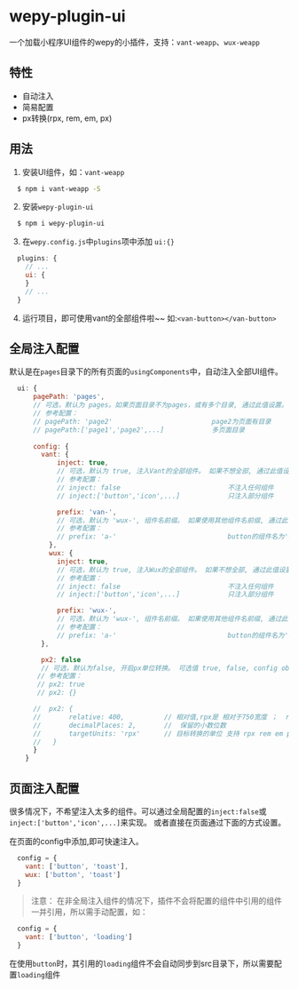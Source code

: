 # wepy-plugin-ui
一个加载小程序UI组件的wepy的小插件，支持：`vant-weapp`、`wux-weapp`

## 特性
* 自动注入
* 简易配置
* px转换(rpx, rem, em, px)

## 用法
1. 安装UI组件，如：`vant-weapp`
```bash
  $ npm i vant-weapp -S
```
2. 安装`wepy-plugin-ui`
```bash
  $ npm i wepy-plugin-ui
```
3. 在`wepy.config.js`中`plugins`项中添加 `ui:{}`
```javascript
  plugins: {
    // ...
    ui: {
    }
    // ...
  }
```
4. 运行项目，即可使用vant的全部组件啦~~   如:`<van-button></van-button>`

## 全局注入配置

默认是在`pages`目录下的所有页面的`usingComponents`中，自动注入全部UI组件。
```javascript
  ui: {
      pagePath: 'pages',
      // 可选，默认为 pages。如果页面目录不为pages，或有多个目录, 通过此值设置。
      // 参考配置：
      // pagePath: 'page2'                         page2为页面有目录
      // pagePath:['page1','page2',...]            多页面目录
         
      config: {
        vant: {
            inject: true,
            // 可选，默认为 true, 注入Vant的全部组件。 如果不想全部, 通过此值设置。
            // 参考配置：
            // inject: false                           不注入任何组件
            // inject:['button','icon',...]            只注入部分组件

            prefix: 'van-',
            // 可选，默认为 'wux-', 组件名前缀。 如果使用其他组件名前缀, 通过此值设置。
            // 参考配置：
            // prefix: 'a-'                            button的组件名为'a-button'
          },
          wux: {
            inject: true,
            // 可选，默认为 true, 注入Wux的全部组件。 如果不想全部, 通过此值设置。
            // 参考配置：
            // inject: false                           不注入任何组件
            // inject:['button','icon',...]            只注入部分组件

            prefix: 'wux-',
            // 可选，默认为 'wux-', 组件名前缀。 如果使用其他组件名前缀, 通过此值设置。
            // 参考配置：
            // prefix: 'a-'                            button的组件名为'a-button'
        },

        px2: false  
        // 可选，默认为false, 开启px单位转换。 可选值 true, false, config object {...}
       // 参考配置：
       // px2: true
       // px2: {}

      //  px2: {
      //       relative: 400,          // 相对值,rpx是 相对于750宽度 ；  rem，em 是相对的 font-size
      //       decimalPlaces: 2,       //  保留的小数位数
      //       targetUnits: 'rpx'      // 目标转换的单位 支持 rpx rem em px
      //   }
      }
    }
```

## 页面注入配置

很多情况下，不希望注入太多的组件。可以通过全局配置的`inject:false`或`inject:['button','icon',...]`来实现。
或者直接在页面通过下面的方式设置。

在页面的config中添加,即可快速注入。

```javascript
  config = {
    vant: ['button', 'toast'],
    wux: ['button', 'toast']
  }

```



> 注意： 在非全局注入组件的情况下，插件不会将配置的组件中引用的组件一并引用，所以需手动配置，如：

```javascript
  config = {
    vant: ['button', 'loading']
  }

```

 在使用`button`时，其引用的`loading`组件不会自动同步到src目录下，所以需要配置`loading`组件